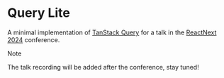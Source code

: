 # Query Lite

A minimal implementation of [TanStack Query](https://tanstack.com/query) for a talk in the [ReactNext 2024](https://react-next.com/) conference.

> [!NOTE]  
> The talk recording will be added after the conference, stay tuned!
